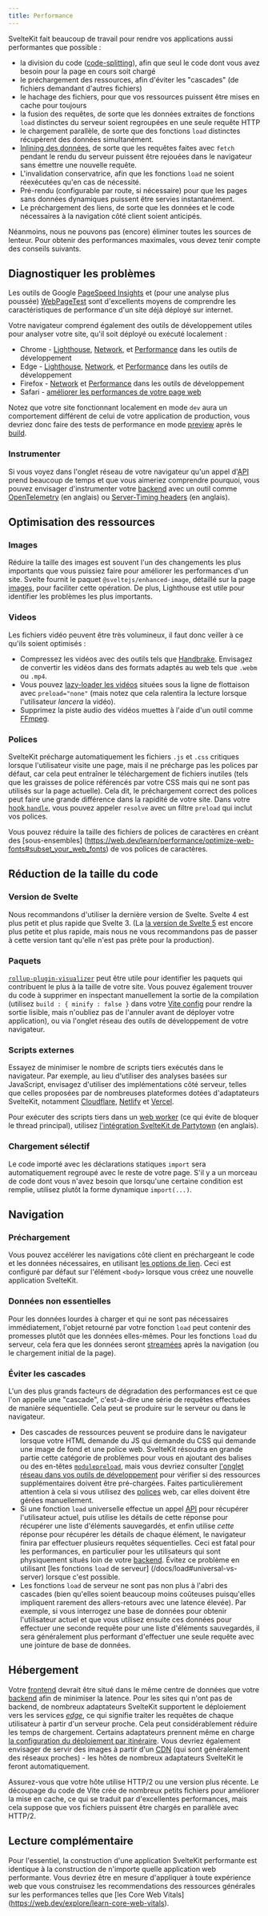 ```yaml
---
title: Performance
---
```


SvelteKit fait beaucoup de travail pour rendre vos applications aussi performantes que possible :

- la division du code ([code-splitting](PUBLIC_SVELTE_SITE_URL/docs/web#code-splitting)), afin que seul le code dont vous avez besoin pour la page en cours soit chargé
- le préchargement des ressources, afin d'éviter les "cascades" (de fichiers demandant d'autres fichiers)
- le hachage des fichiers, pour que vos ressources puissent être mises en cache pour toujours
- la fusion des requêtes, de sorte que les données extraites de fonctions `load` distinctes du serveur soient regroupées en une seule requête HTTP
- le chargement parallèle, de sorte que des fonctions `load` distinctes récupèrent des données simultanément.
- [Inlining des données](PUBLIC_SVELTE_SITE_URL/docs/javascript#inline), de sorte que les requêtes faites avec `fetch` pendant le rendu du serveur puissent être rejouées dans le navigateur sans émettre une nouvelle requête.
- L'invalidation conservatrice, afin que les fonctions `load` ne soient réexécutées qu'en cas de nécessité.
- Pré-rendu (configurable par route, si nécessaire) pour que les pages sans données dynamiques puissent être servies instantanément.
- Le préchargement des liens, de sorte que les données et le code nécessaires à la navigation côté client soient anticipés.

Néanmoins, nous ne pouvons pas (encore) éliminer toutes les sources de lenteur. Pour obtenir des performances maximales, vous devez tenir compte des conseils suivants.

## Diagnostiquer les problèmes

Les outils de Google [PageSpeed Insights](https://pagespeed.web.dev/) et (pour une analyse plus poussée) [WebPageTest](https://www.webpagetest.org/) sont d'excellents moyens de comprendre les caractéristiques de performance d'un site déjà déployé sur internet.

Votre navigateur comprend également des outils de développement utiles pour analyser votre site, qu'il soit déployé ou exécuté localement :

* Chrome - [Lighthouse](https://developer.chrome.com/docs/lighthouse/overview#devtools), [Network](https://developer.chrome.com/docs/devtools/network), et [Performance](https://developer.chrome.com/docs/devtools/performance) dans les outils de développement
* Edge - [Lighthouse](https://learn.microsoft.com/en-us/microsoft-edge/devtools-guide-chromium/lighthouse/lighthouse-tool), [Network](https://learn.microsoft.com/en-us/microsoft-edge/devtools-guide-chromium/network/), et [Performance](https://learn.microsoft.com/en-us/microsoft-edge/devtools-guide-chromium/evaluate-performance/) dans les outils de développement
* Firefox - [Network](https://firefox-source-docs.mozilla.org/devtools-user/network_monitor/) et [Performance](https://hacks.mozilla.org/2022/03/performance-tool-in-firefox-devtools-reloaded/) dans les outils de développement
* Safari - [améliorer les performances de votre page web](https://developer.apple.com/library/archive/documentation/NetworkingInternetWeb/Conceptual/Web_Inspector_Tutorial/EnhancingyourWebpagesPerformance/EnhancingyourWebpagesPerformance.html)

Notez que votre site fonctionnant localement en mode `dev` aura un comportement différent de celui de votre application de production, vous devriez donc faire des tests de performance en mode [preview](/docs/building-your-app#pr-visualiser-votre-application) après le [build](PUBLIC_SVELTE_SITE_URL/docs/development#build).

### Instrumenter

Si vous voyez dans l'onglet réseau de votre navigateur qu'un appel d'[API](PUBLIC_SVELTE_SITE_URL/docs/development#api) prend beaucoup de temps et que vous aimeriez comprendre pourquoi, vous pouvez envisager d'instrumenter votre [backend](PUBLIC_SVELTE_SITE_URL/docs/web#backend) avec un outil comme [OpenTelemetry](https://opentelemetry.io/) (en anglais) ou [Server-Timing headers](https://developer.mozilla.org/en-US/docs/Web/HTTP/Headers/Server-Timing) (en anglais).

## Optimisation des ressources

### Images

Réduire la taille des images est souvent l'un des changements les plus importants que vous puissiez faire pour améliorer les performances d'un site. Svelte fournit le paquet `@sveltejs/enhanced-image`, détaillé sur la page [images](images), pour faciliter cette opération. De plus, Lighthouse est utile pour identifier les problèmes les plus importants.

### Videos

Les fichiers vidéo peuvent être très volumineux, il faut donc veiller à ce qu'ils soient optimisés :

- Compressez les vidéos avec des outils tels que [Handbrake](https://handbrake.fr/). Envisagez de convertir les vidéos dans des formats adaptés au web tels que `.webm` ou `.mp4`.
- Vous pouvez [lazy-loader les vidéos](https://web.dev/articles/lazy-loading-video) situées sous la ligne de flottaison avec `preload="none"` (mais notez que cela ralentira la lecture lorsque l'utilisateur _lancera_ la vidéo).
- Supprimez la piste audio des vidéos muettes à l'aide d'un outil comme [FFmpeg](https://ffmpeg.org/).

### Polices

SvelteKit précharge automatiquement les fichiers `.js` et `.css` critiques lorsque l'utilisateur visite une page, mais il ne précharge pas les polices par défaut, car cela peut entraîner le téléchargement de fichiers inutiles (tels que les graisses de police référencés par votre CSS mais qui ne sont pas utilisés sur la page actuelle). Cela dit, le préchargement correct des polices peut faire une grande différence dans la rapidité de votre site. Dans votre [hook `handle`](hooks#hooks-de-serveur), vous pouvez appeler `resolve` avec un filtre `preload` qui inclut vos polices.

Vous pouvez réduire la taille des fichiers de polices de caractères en créant des [sous-ensembles] (https://web.dev/learn/performance/optimize-web-fonts#subset_your_web_fonts) de vos polices de caractères.

## Réduction de la taille du code

### Version de Svelte

Nous recommandons d'utiliser la dernière version de Svelte. Svelte 4 est plus petit et plus rapide que Svelte 3. (La [la version de Svelte 5](https://svelte-5-preview.vercel.app/) est encore plus petite et plus rapide, mais nous ne vous recommandons pas de passer à cette version tant qu'elle n'est pas prête pour la production).

### Paquets

[`rollup-plugin-visualizer`](https://www.npmjs.com/package/rollup-plugin-visualizer) peut être utile pour identifier les paquets qui contribuent le plus à la taille de votre site. Vous pouvez également trouver du code à supprimer en inspectant manuellement la sortie de la compilation (utilisez `build : { minify : false }` dans votre [Vite config](https://vitejs.dev/config/build-options.html#build-minify) pour rendre la sortie lisible, mais n'oubliez pas de l'annuler avant de déployer votre application), ou via l'onglet réseau des outils de développement de votre navigateur.

### Scripts externes

Essayez de minimiser le nombre de scripts tiers exécutés dans le navigateur. Par exemple, au lieu d'utiliser des analyses basées sur JavaScript, envisagez d'utiliser des implémentations côté serveur, telles que celles proposées par de nombreuses plateformes dotées d'adaptateurs SvelteKit, notamment [Cloudflare](https://www.cloudflare.com/web-analytics/), [Netlify](https://docs.netlify.com/monitor-sites/site-analytics/) et [Vercel](https://vercel.com/docs/analytics).

Pour exécuter des scripts tiers dans un [web worker](PUBLIC_SVELTE_SITE_URL/docs/web#web-worker) (ce qui évite de bloquer le thread principal), utilisez [l'intégration SvelteKit de Partytown](https://partytown.builder.io/sveltekit) (en anglais).

### Chargement sélectif

Le code importé avec les déclarations statiques `import` sera automatiquement regroupé avec le reste de votre page. S'il y a un morceau de code dont vous n'avez besoin que lorsqu'une certaine condition est remplie, utilisez plutôt la forme dynamique `import(...)`.

## Navigation

### Préchargement

Vous pouvez accélérer les navigations côté client en préchargeant le code et les données nécessaires, en utilisant [les options de lien](link-options). Ceci est configuré par défaut sur l'élément `<body>` lorsque vous créez une nouvelle application SvelteKit.

### Données non essentielles

Pour les données lourdes à charger et qui ne sont pas nécessaires immédiatement, l'objet retourné par votre fonction `load` peut contenir des promesses plutôt que les données elles-mêmes. Pour les fonctions `load` du serveur, cela fera que les données seront [streamées](load#le-flux-des-promesses) après la navigation (ou le chargement initial de la page).

### Éviter les cascades

L'un des plus grands facteurs de dégradation des performances est ce que l'on appelle une "cascade", c'est-à-dire une série de requêtes effectuées de manière séquentielle. Cela peut se produire sur le serveur ou dans le navigateur.

- Des cascades de ressources peuvent se produire dans le navigateur lorsque votre HTML demande du JS qui demande du CSS qui demande une image de fond et une police web. SvelteKit résoudra en grande partie cette catégorie de problèmes pour vous en ajoutant des balises ou des en-têtes [`modulepreload`](https://developer.mozilla.org/en-US/docs/Web/HTML/Attributes/rel/modulepreload), mais vous devriez consulter [l'onglet réseau dans vos outils de développement](#diagnostiquer-les-probl-mes) pour vérifier si des ressources supplémentaires doivent être pré-chargées. Faites particulièrement attention à cela si vous utilisez des [polices](#optimisation-des-ressources-polices) web, car elles doivent être gérées manuellement.
- Si une fonction `load` universelle effectue un appel [API](PUBLIC_SVELTE_SITE_URL/docs/development#api) pour récupérer l'utilisateur actuel, puis utilise les détails de cette réponse pour récupérer une liste d'éléments sauvegardés, et enfin utilise _cette_ réponse pour récupérer les détails de chaque élément, le navigateur finira par effectuer plusieurs requêtes séquentielles. Ceci est fatal pour les performances, en particulier pour les utilisateurs qui sont physiquement situés loin de votre [backend](PUBLIC_SVELTE_SITE_URL/docs/web#backend). Évitez ce problème en utilisant [les fonctions `load` de serveur] (/docs/load#universal-vs-server) lorsque c'est possible.
- Les fonctions `load` de serveur ne sont pas non plus à l'abri des cascades (bien qu'elles soient beaucoup moins coûteuses puisqu'elles impliquent rarement des allers-retours avec une latence élevée). Par exemple, si vous interrogez une base de données pour obtenir l'utilisateur actuel et que vous utilisez ensuite ces données pour effectuer une seconde requête pour une liste d'éléments sauvegardés, il sera généralement plus performant d'effectuer une seule requête avec une jointure de base de données.

## Hébergement

Votre [frontend](PUBLIC_SVELTE_SITE_URL/docs/web#frontend) devrait être situé dans le même centre de données que votre [backend](PUBLIC_SVELTE_SITE_URL/docs/web#backend) afin de minimiser la latence. Pour les sites qui n'ont pas de backend, de nombreux adaptateurs SvelteKit supportent le déploiement vers les services [_edge_](https://sveltefr.dev/docs/web#edge), ce qui signifie traiter les requêtes de chaque utilisateur à partir d'un serveur proche. Cela peut considérablement réduire les temps de chargement. Certains adaptateurs prennent même en charge [la configuration du déploiement par itinéraire](page-options#config). Vous devriez également envisager de servir des images à partir d'un [CDN](https://sveltefr.dev/docs/web#cdn) (qui sont généralement des réseaux proches) - les hôtes de nombreux adaptateurs SvelteKit le feront automatiquement.

Assurez-vous que votre hôte utilise HTTP/2 ou une version plus récente. Le découpage du code de Vite crée de nombreux petits fichiers pour améliorer la mise en cache, ce qui se traduit par d'excellentes performances, mais cela suppose que vos fichiers puissent être chargés en parallèle avec HTTP/2.

## Lecture complémentaire

Pour l'essentiel, la construction d'une application SvelteKit performante est identique à la construction de n'importe quelle application web performante. Vous devriez être en mesure d'appliquer à toute expérience web que vous construisez les recommendations des ressources générales sur les performances telles que [les Core Web Vitals] (https://web.dev/explore/learn-core-web-vitals).
